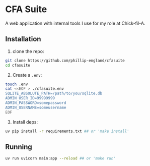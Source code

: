 # CFA Suite
A web application with internal tools I use for my role at Chick-fil-A.

## Installation

1. clone the repo:
```bash
git clone https://github.com/phillip-england/cfasuite
cd cfasuite
```

2. Create a `.env`:
```bash
touch .env
cat <<EOF > ./cfasuite.env
SQLITE_ABSOLUTE_PATH=/path/to/you/sqlite.db
ADMIN_USER_ID=99999999
ADMIN_PASSWORD=somepassword
ADMIN_USERNAME=someusername
EOF
```

3. Install deps:
```bash
uv pip install -r requirements.txt ## or 'make install'
```

## Running

```bash
uv run uvicorn main:app --reload ## or 'make run'
```
